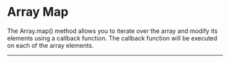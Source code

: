 # Array Map
The Array.map() method allows you to iterate over the array and modify its elements using a callback function. 
The callback function will be executed on each of the array elements.

***
